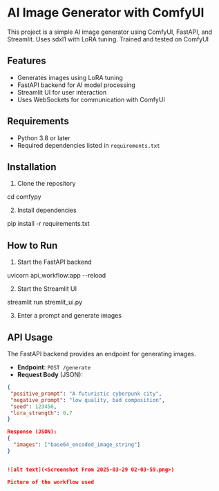 # AI Image Generator with ComfyUI

This project is a simple AI image generator using ComfyUI, FastAPI, and Streamlit.
Uses sdxl1 with LoRA tuning.
Trained and tested on ComfyUI


## Features
- Generates images using LoRA tuning
- FastAPI backend for AI model processing
- Streamlit UI for user interaction
- Uses WebSockets for communication with ComfyUI

## Requirements
- Python 3.8 or later
- Required dependencies listed in `requirements.txt`

## Installation
1. Clone the repository  

cd comfypy

2. Install dependencies  

pip install -r requirements.txt


## How to Run
1. Start the FastAPI backend  

uvicorn api_workflow:app --reload

2. Start the Streamlit UI  

streamlit run stremlit_ui.py

3. Enter a prompt and generate images  

## API Usage
The FastAPI backend provides an endpoint for generating images.  

- **Endpoint**: `POST /generate`
- **Request Body** (JSON):
```json
{
 "positive_prompt": "A futuristic cyberpunk city",
 "negative_prompt": "low quality, bad composition",
 "seed": 123456,
 "lora_strength": 0.7
}

Response (JSON):
{
  "images": ["base64_encoded_image_string"]
}


![alt text](<Screenshot From 2025-03-29 02-03-59.png>)

Picture of the workflow used